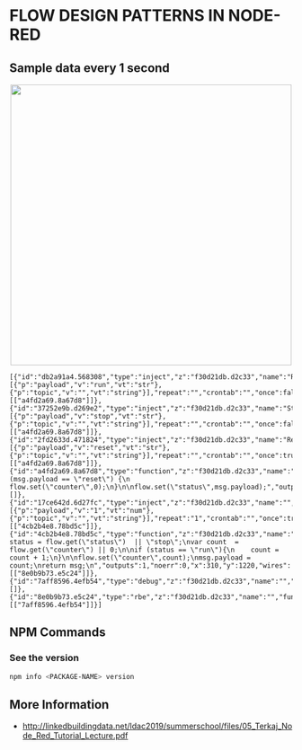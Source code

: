 # FLOW DESIGN PATTERNS IN NODE-RED

## Sample data every 1 second

<div align="center">
<img src="https://github.com/hoat23/IndustrialInternetOfThings/blob/master/img/flow_design_patterns/flow_sampling_data_every_1sec.png" width="500" align="center"/>
</div>


```
[{"id":"db2a91a4.568308","type":"inject","z":"f30d21db.d2c33","name":"Run","props":[{"p":"payload","v":"run","vt":"str"},{"p":"topic","v":"","vt":"string"}],"repeat":"","crontab":"","once":false,"onceDelay":0.1,"topic":"","payload":"run","payloadType":"str","x":110,"y":1100,"wires":[["a4fd2a69.8a67d8"]]},{"id":"37252e9b.d269e2","type":"inject","z":"f30d21db.d2c33","name":"Stop","props":[{"p":"payload","v":"stop","vt":"str"},{"p":"topic","v":"","vt":"string"}],"repeat":"","crontab":"","once":false,"onceDelay":0.1,"topic":"","payload":"stop","payloadType":"str","x":110,"y":1160,"wires":[["a4fd2a69.8a67d8"]]},{"id":"2fd2633d.471824","type":"inject","z":"f30d21db.d2c33","name":"Reset","props":[{"p":"payload","v":"reset","vt":"str"},{"p":"topic","v":"","vt":"string"}],"repeat":"","crontab":"","once":true,"onceDelay":0.1,"topic":"","payload":"reset","payloadType":"str","x":110,"y":1040,"wires":[["a4fd2a69.8a67d8"]]},{"id":"a4fd2a69.8a67d8","type":"function","z":"f30d21db.d2c33","name":"","func":"if (msg.payload == \"reset\") {\n    flow.set(\"counter\",0);\n}\n\nflow.set(\"status\",msg.payload);","outputs":0,"noerr":0,"x":310,"y":1100,"wires":[]},{"id":"17ce642d.6d27fc","type":"inject","z":"f30d21db.d2c33","name":"","props":[{"p":"payload","v":"1","vt":"num"},{"p":"topic","v":"","vt":"string"}],"repeat":"1","crontab":"","once":true,"onceDelay":"0.5","topic":"","payload":"1","payloadType":"num","x":110,"y":1220,"wires":[["4cb2b4e8.78bd5c"]]},{"id":"4cb2b4e8.78bd5c","type":"function","z":"f30d21db.d2c33","name":"","func":"var status = flow.get(\"status\")  || \"stop\";\nvar count  = flow.get(\"counter\") || 0;\n\nif (status == \"run\"){\n    count = count + 1;\n}\n\nflow.set(\"counter\",count);\nmsg.payload = count;\nreturn msg;\n","outputs":1,"noerr":0,"x":310,"y":1220,"wires":[["8e0b9b73.e5c24"]]},{"id":"7aff8596.4efb54","type":"debug","z":"f30d21db.d2c33","name":"","active":false,"tosidebar":true,"console":false,"tostatus":false,"complete":"false","x":630,"y":1220,"wires":[]},{"id":"8e0b9b73.e5c24","type":"rbe","z":"f30d21db.d2c33","name":"","func":"rbe","gap":"","start":"","inout":"out","property":"payload","x":470,"y":1220,"wires":[["7aff8596.4efb54"]]}]
```

## NPM Commands

### See the version 
```bash
npm info <PACKAGE-NAME> version
```

## More Information
- http://linkedbuildingdata.net/ldac2019/summerschool/files/05_Terkaj_Node_Red_Tutorial_Lecture.pdf
